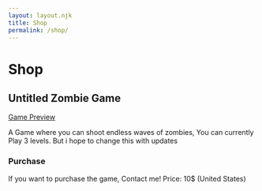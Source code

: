```yaml
---
layout: layout.njk
title: Shop
permalink: /shop/
---
```


# Shop

## Untitled Zombie Game

[Game Preview](https://th.bing.com/th/id/R.6c19d20ea755426dc4aa93d6d2a26509?rik=KuoAeVzSOgGWyQ&pid=ImgRaw&r=0)

A Game where you can shoot endless waves of zombies, You can currently Play 3 levels. But i hope to change this with updates

### Purchase

If you want to purchase the game, Contact me!
Price: 10$ (United States)
